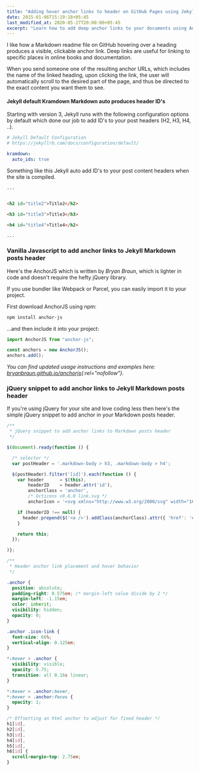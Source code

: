 ```yaml
---
title: "Adding hover anchor links to header on GitHub Pages using Jekyll"
date: 2015-01-06T15:19:18+05:45
last_modified_at: 2020-05-27T20:00:00+05:45
excerpt: "Learn how to add deep anchor links to your documents using AnchorJS in Jekyll."
---
```


I like how a Markdown readme file on GitHub hovering over a heading produces a visible, clickable anchor link. Deep links are useful for linking to specific places in online books and documentation.

When you send someone one of the resulting anchor URLs, which includes the name of the linked heading, upon clicking the link, the user will automatically scroll to the desired part of the page, and thus be directed to the exact content you want them to see.

#### Jekyll default Kramdown Markdown auto produces header ID's

Starting with version 3, Jekyll runs with the following configuration options by default which done our job to add ID's to your post headers (H2, H3, H4, ..).

```yml
# Jekyll Default Configuration
# https://jekyllrb.com/docs/configuration/default/

kramdown:
  auto_ids: true
```

Something like this Jekyll auto add ID's to your post content headers when the site is compiled.

```html
...


<h2 id="title2">Title2</h2>

<h3 id="title3">Title3</h3>

<h4 id="title4">Title4</h2>

...
```

### Vanilla Javascript to add anchor links to Jekyll Markdown posts header

Here's the AnchorJS which is written by _Bryan Braun_, which is lighter in code and doesn't require the hefty jQuery library.

If you use bundler like Webpack or Parcel, you can easily import it to your project.

First download AnchorJS using npm:

```bash
npm install anchor-js
```

...and then include it into your project:

```js
import AnchorJS from "anchor-js";

const anchors = new AnchorJS();
anchors.add();
```

_You can find updated usage instructions and examples here: [bryanbraun.github.io/anchorjs](http://bryanbraun.github.io/anchorjs/){:rel="nofollow"}._

### jQuery snippet to add anchor links to Jekyll Markdown posts header

If you're using jQuery for your site and love coding less then here's the simple jQuery snippet to add anchor in your Markdown posts header.

```js
/**
 * jQuery snippet to add anchor links to Markdown posts header
 */

$(document).ready(function () {

  /* selector */
  var postHeader = '.markdown-body > h3, .markdown-body > h4';

  $(postHeader).filter('[id]').each(function () {
    var header      = $(this),
        headerID    = header.attr('id'),
        anchorClass = 'anchor',
        /* Octicons v9.6.0 link.svg */
        anchorIcon = '<svg xmlns="http://www.w3.org/2000/svg" width="16" height="16" class="icon icon-link" viewBox="0 0 16 16" aria-hidden="true" role="img"><path fill-rule="evenodd" d="M4 9h1v1H4c-1.5 0-3-1.69-3-3.5S2.55 3 4 3h4c1.45 0 3 1.69 3 3.5 0 1.41-.91 2.72-2 3.25V8.59c.58-.45 1-1.27 1-2.09C10 5.22 8.98 4 8 4H4c-.98 0-2 1.22-2 2.5S3 9 4 9zm9-3h-1v1h1c1 0 2 1.22 2 2.5S13.98 12 13 12H9c-.98 0-2-1.22-2-2.5 0-.83.42-1.64 1-2.09V6.25c-1.09.53-2 1.84-2 3.25C6 11.31 7.55 13 9 13h4c1.45 0 3-1.69 3-3.5S14.5 6 13 6z"/></svg>';

    if (headerID !== null) {
      header.prepend($('<a />').addClass(anchorClass).attr({ 'href': '#' + headerID, 'aria-hidden': 'true' }).html(anchorIcon));
    }

    return this;
  });

)};
```

```css
/**
 * Header anchor link placement and hover behavior
 */

.anchor {
  position: absolute;
  padding-right: 0.575em; /* margin-left value divide by 2 */
  margin-left: -1.15em;
  color: inherit;
  visibility: hidden;
  opacity: 0;
}

.anchor .icon-link {
  font-size: 66%;
  vertical-align: 0.125em;
}

*:hover > .anchor {
  visibility: visible;
  opacity: 0.75;
  transition: all 0.16s linear;
}

*:hover > .anchor:hover,
*:hover > .anchor:focus {
  opacity: 1;
}

/* Offsetting an html anchor to adjust for fixed header */
h1[id],
h2[id],
h3[id],
h4[id],
h5[id],
h6[id] {
  scroll-margin-top: 2.75em;
}
```
